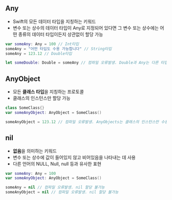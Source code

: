 ## Any
* Swift의 모든 데이터 타입을 지칭하는 키워드   
* 변수 또는 상수의 데이터 타입이 Any로 지정되어 있다면 그 변수 또는 상수에는 어떤 종류의 데이터 타입이든지 상관없이 할당 가능

~~~Swift
var someAny: Any = 100 // Int타입
someAny = "어떤 타입도 수용 가능합니다" // String타입
someAny = 123.12 // Double타입

let someDouble: Double = someAny // 컴파일 오류발생. Double과 Any는 다른 타입이기 때문에 명시적으로 타입 변환해주어야 함
~~~

## AnyObject
* 모든 **클래스 타입**을 지칭하는 프로토콜   
* 클래스의 인스턴스만 할당 가능

~~~Swift
class SomeClass{}
var someAnyObject: AnyObject = SomeClass()

someAnyObject = 123.12 // 컴파일 오류발생. AnyObjects는 클래스의 인스턴스만 수용 가능
~~~

## nil
* **없음**을 의미하는 키워드  
* 변수 또는 상수에 값이 들어있지 않고 비어있음을 나타내는 데 사용  
* 다른 언어의 NULL, Null, null 등과 유사한 표현

~~~Swift
var someAny: Any = 100
var someAnyObject: AnyObject = SomeClass()

someAny = nil // 컴파일 오류발생. nil 할당 불가능 
someAnyObject = nil // 컴파일 오류발생. nil 할당 불가능
~~~
